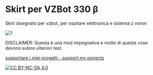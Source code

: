 # Skirt per VZBot 330 β
Skirt disegnato per vzbot, per ospitare elettronica e sistema z voron

![1](/images/ass_gantry_intro_9.jpg)

DISCLAIMER: Questa è una mod impegnativa e molte di queste cose devono  subire ulteriori test.

[supportare i miei progetti - support my projects](https://www.paypal.com/donate/?business=WEP7ZAT7WRN88&no_recurring=0&currency_code=EUR)  

[![CC BY-NC-SA 4.0][cc-by-nc-sa-shield]][cc-by-nc-sa]

[cc-by-nc-sa]: http://creativecommons.org/licenses/by-nc-sa/4.0/
[cc-by-nc-sa-image]: https://licensebuttons.net/l/by-nc-sa/4.0/88x31.png
[cc-by-nc-sa-shield]: https://img.shields.io/badge/License-CC%20BY--NC--SA%204.0-lightgrey.svg

